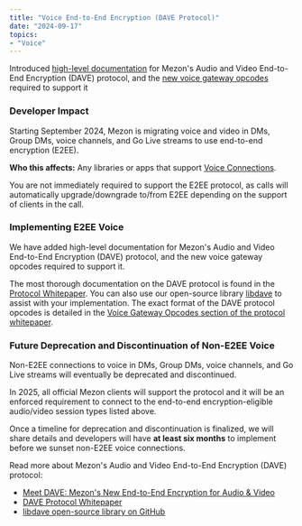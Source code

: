 ```yaml
---
title: "Voice End-to-End Encryption (DAVE Protocol)"
date: "2024-09-17"
topics:
- "Voice"
---
```


Introduced [high-level documentation](#DOCS_TOPICS_VOICE_CONNECTIONS) for Mezon's Audio and Video End-to-End Encryption (DAVE) protocol, and the [new voice gateway opcodes](#DOCS_TOPICS_OPCODES_AND_STATUS_CODES/voice) required to support it

### **Developer Impact**

Starting September 2024, Mezon is migrating voice and video in DMs, Group DMs, voice channels, and Go Live streams to use end-to-end encryption (E2EE). 

**Who this affects:** Any libraries or apps that support [Voice Connections](#DOCS_TOPICS_VOICE_CONNECTIONS).

You are not immediately required to support the E2EE protocol, as calls will automatically upgrade/downgrade to/from E2EE depending on the support of clients in the call.

### **Implementing E2EE Voice**

We have added high-level documentation for Mezon's Audio and Video End-to-End Encryption (DAVE) protocol, and the new voice gateway opcodes required to support it.

The most thorough documentation on the DAVE protocol is found in the [Protocol Whitepaper](https://daveprotocol.com/). You can also use our open-source library [libdave](https://github.com/mezon/libdave) to assist with your implementation. The exact format of the DAVE protocol opcodes is detailed in the [Voice Gateway Opcodes section of the protocol whitepaper](https://daveprotocol.com/#voice-gateway-opcodes).

### **Future Deprecation and Discontinuation of Non-E2EE Voice**

Non-E2EE connections to voice in DMs, Group DMs, voice channels, and Go Live streams will eventually be deprecated and discontinued.

In 2025, all official Mezon clients will support the protocol and it will be an enforced requirement to connect to the end-to-end encryption-eligible audio/video session types listed above.

Once a timeline for deprecation and discontinuation is finalized, we will share details and developers will have **at least six months** to implement before we sunset non-E2EE voice connections.

Read more about Mezon's Audio and Video End-to-End Encryption (DAVE) protocol:

- [Meet DAVE: Mezon's New End-to-End Encryption for Audio & Video](https://mezon.com/blog/meet-dave-e2ee-for-audio-video)
- [DAVE Protocol Whitepaper](https://daveprotocol.com/)
- [libdave open-source library on GitHub](https://github.com/mezon/libdave)